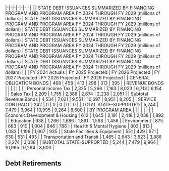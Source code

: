 |-|-|-|-|-|-|-|
| | STATE DEBT ISSUANCES SUMMARIZED BY FINANCING PROGRAM AND PROGRAM AREA FY 2024 THROUGH FY 2029 (millions of dollars) | STATE DEBT ISSUANCES SUMMARIZED BY FINANCING PROGRAM AND PROGRAM AREA FY 2024 THROUGH FY 2029 (millions of dollars) | STATE DEBT ISSUANCES SUMMARIZED BY FINANCING PROGRAM AND PROGRAM AREA FY 2024 THROUGH FY 2029 (millions of dollars) | STATE DEBT ISSUANCES SUMMARIZED BY FINANCING PROGRAM AND PROGRAM AREA FY 2024 THROUGH FY 2029 (millions of dollars) | STATE DEBT ISSUANCES SUMMARIZED BY FINANCING PROGRAM AND PROGRAM AREA FY 2024 THROUGH FY 2029 (millions of dollars) | STATE DEBT ISSUANCES SUMMARIZED BY FINANCING PROGRAM AND PROGRAM AREA FY 2024 THROUGH FY 2029 (millions of dollars) |
| | FY 2024  Actuals | FY 2025  Projected | FY 2026  Projected | FY 2027  Projected | FY 2028  Projected | FY 2029  Projected |
| GENERAL OBLIGATION BONDS | 468 | 458 | 413 | 298 | 313 | 395 |
| REVENUE BONDS | | | | | | |
| Personal Income Tax | 2,325 | 5,266 | 7,163 | 8,023 | 6,713 | 6,154 |
| Sales Tax | 2,209 | 1,755 | 2,388 | 2,674 | 2,238 | 2,051 |
| Subtotal Revenue Bonds | 4,534 | 7,021 | 9,551 | 10,697 | 8,951 | 8,205 |
| SERVICE CONTRACT | 242 | 0 | 0 | 0 | 0 | 0 |
| TOTAL STATE-SUPPORTED | 5,244 | 7,479 | 9,964 | 10,995 | 9,264 | 8,600 |
| BY PROGRAM AREA | | | | | | |
| Economic Development & Housing | 612 | 1,645 | 2,191 | 2,418 | 2,038 | 1,892 |
| Education | 938 | 1,266 | 1,686 | 1,861 | 1,568 | 1,456 |
| Environment | 875 | 683 | 910 | 1,004 | 846 | 786 |
| Hea lth & Mental Hygiene | 803 | 813 | 1,083 | 1,196 | 1,007 | 935 |
| State Facilities & Equipment | 551 | 429 | 571 | 630 | 531 | 493 |
| Transportation and Transit | 1,465 | 2,643 | 3,523 | 3,886 | 3,274 | 3,038 |
| SUBTOTAL STATE-SUPPORTED | 5,244 | 7,479 | 9,964 | 10,995 | 9,264 | 8,600 |

## **Debt Retirements**